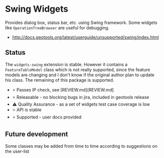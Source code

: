 # Swing Widgets

Provides dialog box, status bar, etc. using Swing framework. Some widgets
like `OperationTreeBrowser` are useful for debugging.

* http://docs.geotools.org/latest/userguide/unsupported/swing/index.html

## Status

The `widgets-swing` extension is stable. However it contains a
`FeatureTableModel` class which is not really supported, since the
feature models are changing and I don't know if the original author plan
to update his class. The remaining of this package is supported.

* :star: Passes IP check, see [REVIEW.md](REVIEW.md]
* :star: Releasable - no blocking bugs in jira, included in geotools release
* :warning: Quality Assurance - as a set of widgets test case coverage is low
* :star: API is stable
* :star: Supported - user docs provided

## Future development

Some classes may be added from time to time according to suggestions on the user-list